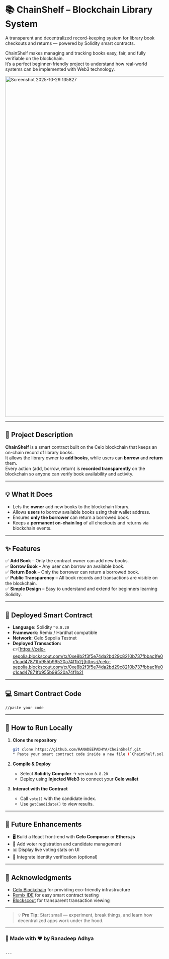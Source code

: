 # 📚 ChainShelf – Blockchain Library System

A transparent and decentralized record-keeping system for library book checkouts and returns — powered by Solidity smart contracts.  

ChainShelf makes managing and tracking books easy, fair, and fully verifiable on the blockchain.  
It’s a perfect beginner-friendly project to understand how real-world systems can be implemented with Web3 technology.

<img width="1920" height="1080" alt="Screenshot 2025-10-29 135827" src="https://github.com/user-attachments/assets/40527212-cff6-4bb4-bca0-9dafe8769967" />



---

## 🚀 Project Description

**ChainShelf** is a smart contract built on the Celo blockchain that keeps an on-chain record of library books.  
It allows the library owner to **add books**, while users can **borrow** and **return** them.  
Every action (add, borrow, return) is **recorded transparently** on the blockchain so anyone can verify book availability and activity.

---

## 💡 What It Does

- Lets the **owner** add new books to the blockchain library.  
- Allows **users** to borrow available books using their wallet address.  
- Ensures **only the borrower** can return a borrowed book.  
- Keeps a **permanent on-chain log** of all checkouts and returns via blockchain events.  

---

## ✨ Features

✅ **Add Book** – Only the contract owner can add new books.  
✅ **Borrow Book** – Any user can borrow an available book.  
✅ **Return Book** – Only the borrower can return a borrowed book.  
✅ **Public Transparency** – All book records and transactions are visible on the blockchain.  
✅ **Simple Design** – Easy to understand and extend for beginners learning Solidity.  

---

## 🔗 Deployed Smart Contract

- **Language:** Solidity `^0.8.20`  
- **Framework:** Remix / Hardhat compatible  
- **Network:** Celo Sepolia Testnet  
- **Deployed Transaction:**  
  👉[https://celo-sepolia.blockscout.com/tx/0xe8b2f3f5e74da2bd29c8210b737fbbac1fe0c1cad47871fb955b99520a74f1b2](https://celo-sepolia.blockscout.com/tx/0xe8b2f3f5e74da2bd29c8210b737fbbac1fe0c1cad47871fb955b99520a74f1b2)

---

## 💻 Smart Contract Code

```solidity
//paste your code
````

---

## 🚀 How to Run Locally

1. **Clone the repository**

   ```bash
   git clone https://github.com/RANADEEPADHYA/CheinShelf.git
   * Paste your smart contract code inside a new file (`ChainShelf.sol`)

3. **Compile & Deploy**

   * Select **Solidity Compiler** → version `0.8.20`
   * Deploy using **Injected Web3** to connect your **Celo wallet**

4. **Interact with the Contract**

   * Call `vote()` with the candidate index.
   * Use `getCandidate()` to view results.

---

## 🧩 Future Enhancements

* 🖥️ Build a React front-end with **Celo Composer** or **Ethers.js**
* 🧾 Add voter registration and candidate management
* 📊 Display live voting stats on UI
* 🔐 Integrate identity verification (optional)

---

## 🙌 Acknowledgments

* [Celo Blockchain](https://celo.org/) for providing eco-friendly infrastructure
* [Remix IDE](https://remix.ethereum.org/) for easy smart contract testing
* [Blockscout](https://blockscout.com/) for transparent transaction viewing

---

> 💡 **Pro Tip:** Start small — experiment, break things, and learn how decentralized apps work under the hood.

---

### 🧠 Made with ❤️ by Ranadeep Adhya

```

---
